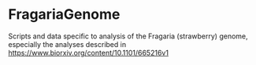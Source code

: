 # FragariaGenome
Scripts and data specific to analysis of the Fragaria (strawberry) genome, especially the analyses described in https://www.biorxiv.org/content/10.1101/665216v1
